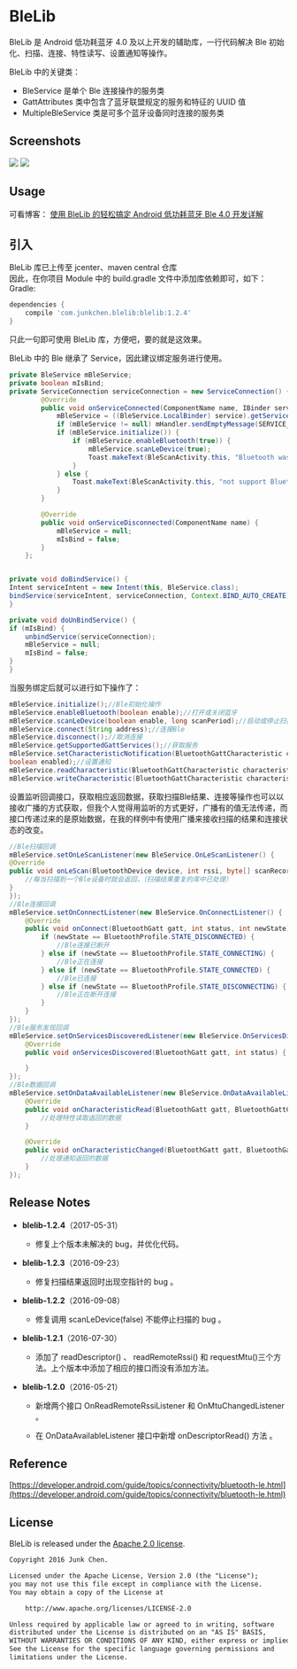 # **BleLib** #

BleLib 是 Android 低功耗蓝牙 4.0 及以上开发的辅助库，一行代码解决 Ble 初始化、扫描、连接、特性读写、设置通知等操作。 

BleLib 中的关键类：
  
- BleService 是单个 Ble 连接操作的服务类  
- GattAttributes 类中包含了蓝牙联盟规定的服务和特征的 UUID 值
- MultipleBleService 类是可多个蓝牙设备同时连接的服务类


## **Screenshots** ##

![](sample/screenshots/connect_single_device.png) ![](sample/screenshots/connect_multiple_devices.png)


## **Usage** ##

可看博客： [使用 BleLib 的轻松搞定 Android 低功耗蓝牙 Ble 4.0 开发详解](http://blog.csdn.net/kjunchen/article/details/50909410)

## **引入** ##
BleLib 库已上传至 jcenter、maven central 仓库  
因此，在你项目 Module 中的 build.gradle 文件中添加库依赖即可，如下：  
Gradle:

```.gradle
dependencies {
    compile 'com.junkchen.blelib:blelib:1.2.4'
}
```

只此一句即可使用 BleLib 库，方便吧，要的就是这效果。  

BleLib 中的 Ble 继承了 Service，因此建议绑定服务进行使用。  
  
```.java
private BleService mBleService;
private boolean mIsBind;
private ServiceConnection serviceConnection = new ServiceConnection() {
        @Override
        public void onServiceConnected(ComponentName name, IBinder service) {
            mBleService = ((BleService.LocalBinder) service).getService();
            if (mBleService != null) mHandler.sendEmptyMessage(SERVICE_BIND);
            if (mBleService.initialize()) {
                if (mBleService.enableBluetooth(true)) {
                    mBleService.scanLeDevice(true);
                    Toast.makeText(BleScanActivity.this, "Bluetooth was opened", Toast.LENGTH_SHORT).show();
                }
            } else {
                Toast.makeText(BleScanActivity.this, "not support Bluetooth", Toast.LENGTH_SHORT).show();
            }
        }

        @Override
        public void onServiceDisconnected(ComponentName name) {
            mBleService = null;
            mIsBind = false;
        }
    };


private void doBindService() {
Intent serviceIntent = new Intent(this, BleService.class);
bindService(serviceIntent, serviceConnection, Context.BIND_AUTO_CREATE);
}

private void doUnBindService() {
if (mIsBind) {
    unbindService(serviceConnection);
    mBleService = null;
    mIsBind = false;
}
}
```

当服务绑定后就可以进行如下操作了：   

```.java
mBleService.initialize();//Ble初始化操作  
mBleService.enableBluetooth(boolean enable);//打开或关闭蓝牙  
mBleService.scanLeDevice(boolean enable, long scanPeriod);//启动或停止扫描Ble设备  
mBleService.connect(String address);//连接Ble  
mBleService.disconnect();//取消连接  
mBleService.getSupportedGattServices();//获取服务  
mBleService.setCharacteristicNotification(BluetoothGattCharacteristic characteristic,
boolean enabled);//设置通知  
mBleService.readCharacteristic(BluetoothGattCharacteristic characteristic);//读取数据  
mBleService.writeCharacteristic(BluetoothGattCharacteristic characteristic, byte[] value);//写入数据 
 ```

设置监听回调接口，获取相应返回数据，获取扫描Ble结果、连接等操作也可以以接收广播的方式获取，但我个人觉得用监听的方式更好，广播有的值无法传递，而接口传递过来的是原始数据，在我的样例中有使用广播来接收扫描的结果和连接状态的改变。 
  
```.java
//Ble扫描回调
mBleService.setOnLeScanListener(new BleService.OnLeScanListener() {
@Override
public void onLeScan(BluetoothDevice device, int rssi, byte[] scanRecord) {
    //每当扫描到一个Ble设备时就会返回，（扫描结果重复的库中已处理）
}
});
//Ble连接回调
mBleService.setOnConnectListener(new BleService.OnConnectListener() {
    @Override
    public void onConnect(BluetoothGatt gatt, int status, int newState) {
        if (newState == BluetoothProfile.STATE_DISCONNECTED) {
            //Ble连接已断开
        } else if (newState == BluetoothProfile.STATE_CONNECTING) {
            //Ble正在连接
        } else if (newState == BluetoothProfile.STATE_CONNECTED) {
            //Ble已连接
        } else if (newState == BluetoothProfile.STATE_DISCONNECTING) {
            //Ble正在断开连接
        }
    }
});
//Ble服务发现回调
mBleService.setOnServicesDiscoveredListener(new BleService.OnServicesDiscoveredListener() {
    @Override
    public void onServicesDiscovered(BluetoothGatt gatt, int status) {

    }
});
//Ble数据回调
mBleService.setOnDataAvailableListener(new BleService.OnDataAvailableListener() {
    @Override
    public void onCharacteristicRead(BluetoothGatt gatt, BluetoothGattCharacteristic characteristic, int status) {
        //处理特性读取返回的数据
    }

    @Override
    public void onCharacteristicChanged(BluetoothGatt gatt, BluetoothGattCharacteristic characteristic) {
        //处理通知返回的数据
    }
});
```

## **Release Notes** ##

- **blelib-1.2.4**（2017-05-31）
  
  - 修复上个版本未解决的 bug，并优化代码。
 	

- **blelib-1.2.3**（2016-09-23）

    - 修复扫描结果返回时出现空指针的 bug 。


- **blelib-1.2.2**（2016-09-08）

    - 修复调用 scanLeDevice(false) 不能停止扫描的 bug 。


- **blelib-1.2.1**（2016-07-30）
	
	- 添加了 readDescriptor() 、 readRemoteRssi() 和 requestMtu()三个方法。上个版本中添加了相应的接口而没有添加方法。
	

- **blelib-1.2.0**（2016-05-21）
	
	- 新增两个接口 OnReadRemoteRssiListener 和  OnMtuChangedListener 。
	
	- 在 OnDataAvailableListener 接口中新增 onDescriptorRead() 方法 。

  
## **Reference** ##

[https://developer.android.com/guide/topics/connectivity/bluetooth-le.html](https://developer.android.com/guide/topics/connectivity/bluetooth-le.html)


## **License** ##

BleLib is released under the [Apache 2.0 license](http://www.apache.org/licenses/LICENSE-2.0).

```.html
Copyright 2016 Junk Chen.

Licensed under the Apache License, Version 2.0 (the "License");
you may not use this file except in compliance with the License.
You may obtain a copy of the License at

    http://www.apache.org/licenses/LICENSE-2.0

Unless required by applicable law or agreed to in writing, software
distributed under the License is distributed on an "AS IS" BASIS,
WITHOUT WARRANTIES OR CONDITIONS OF ANY KIND, either express or implied.
See the License for the specific language governing permissions and
limitations under the License.
```
